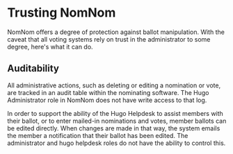 # Trusting NomNom

NomNom offers a degree of protection against ballot manipulation. With the caveat that all voting systems rely on trust in the administrator to some degree, here's what it can do. 

## Auditability

All administrative actions, such as deleting or editing a nomination or vote, are tracked in an audit table within the nominating software. The Hugo Administrator role in NomNom does not have write access to that log. 

In order to support the ability of the Hugo Helpdesk to assist members with their ballot, or to enter mailed-in nominations and votes, member ballots can be edited directly. When changes are made in that way, the system emails the member a notification that their ballot has been edited. The administrator and hugo helpdesk roles do not have the ability to control this.
